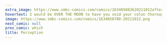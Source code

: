 ```yaml
---
extra_image: https://www.smbc-comics.com/comics/163405883620211012after.png
hovertext: I would be OVER THE MOON to have you void your colon thoroughly!
image: https://www.smbc-comics.com/comics/1634058780-20211012.png
next_comic: null
prev_comic: which
title: Perception
---
```


